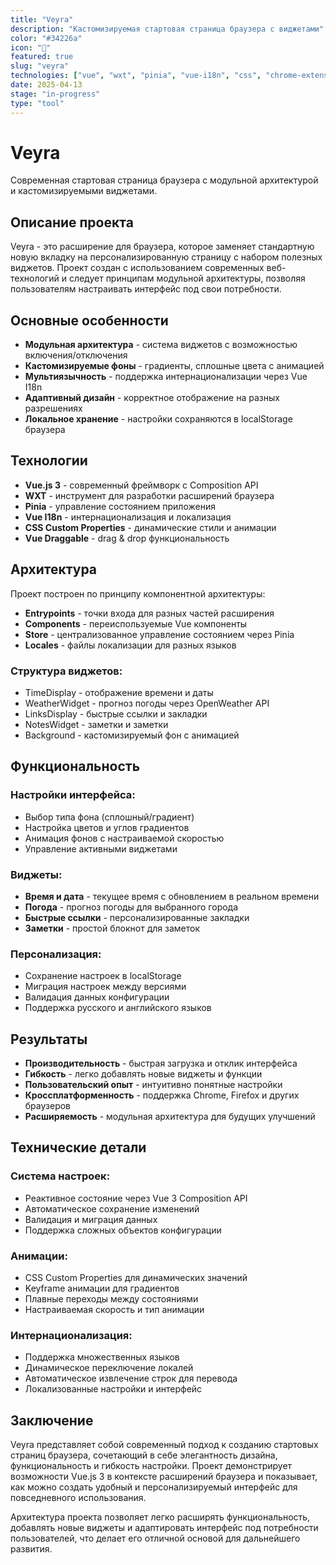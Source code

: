 ```yaml
---
title: "Veyra"
description: "Кастомизируемая стартовая страница браузера с виджетами"
color: "#34226a"
icon: "🔄"
featured: true
slug: "veyra"
technologies: ["vue", "wxt", "pinia", "vue-i18n", "css", "chrome-extension"]
date: 2025-04-13
stage: "in-progress"
type: "tool"
---
```


# Veyra

Современная стартовая страница браузера с модульной архитектурой и кастомизируемыми виджетами.

## Описание проекта

Veyra - это расширение для браузера, которое заменяет стандартную новую вкладку на персонализированную страницу с набором полезных виджетов. Проект создан с использованием современных веб-технологий и следует принципам модульной архитектуры, позволяя пользователям настраивать интерфейс под свои потребности.

## Основные особенности

- **Модульная архитектура** - система виджетов с возможностью включения/отключения
- **Кастомизируемые фоны** - градиенты, сплошные цвета с анимацией
- **Мультиязычность** - поддержка интернационализации через Vue I18n
- **Адаптивный дизайн** - корректное отображение на разных разрешениях
- **Локальное хранение** - настройки сохраняются в localStorage браузера

## Технологии

- **Vue.js 3** - современный фреймворк с Composition API
- **WXT** - инструмент для разработки расширений браузера
- **Pinia** - управление состоянием приложения
- **Vue I18n** - интернационализация и локализация
- **CSS Custom Properties** - динамические стили и анимации
- **Vue Draggable** - drag & drop функциональность

## Архитектура

Проект построен по принципу компонентной архитектуры:

- **Entrypoints** - точки входа для разных частей расширения
- **Components** - переиспользуемые Vue компоненты
- **Store** - централизованное управление состоянием через Pinia
- **Locales** - файлы локализации для разных языков

### Структура виджетов:

- TimeDisplay - отображение времени и даты
- WeatherWidget - прогноз погоды через OpenWeather API
- LinksDisplay - быстрые ссылки и закладки
- NotesWidget - заметки и заметки
- Background - кастомизируемый фон с анимацией

## Функциональность

### Настройки интерфейса:

- Выбор типа фона (сплошный/градиент)
- Настройка цветов и углов градиентов
- Анимация фонов с настраиваемой скоростью
- Управление активными виджетами

### Виджеты:

- **Время и дата** - текущее время с обновлением в реальном времени
- **Погода** - прогноз погоды для выбранного города
- **Быстрые ссылки** - персонализированные закладки
- **Заметки** - простой блокнот для заметок

### Персонализация:

- Сохранение настроек в localStorage
- Миграция настроек между версиями
- Валидация данных конфигурации
- Поддержка русского и английского языков

## Результаты

- **Производительность** - быстрая загрузка и отклик интерфейса
- **Гибкость** - легко добавлять новые виджеты и функции
- **Пользовательский опыт** - интуитивно понятные настройки
- **Кроссплатформенность** - поддержка Chrome, Firefox и других браузеров
- **Расширяемость** - модульная архитектура для будущих улучшений

## Технические детали

### Система настроек:

- Реактивное состояние через Vue 3 Composition API
- Автоматическое сохранение изменений
- Валидация и миграция данных
- Поддержка сложных объектов конфигурации

### Анимации:

- CSS Custom Properties для динамических значений
- Keyframe анимации для градиентов
- Плавные переходы между состояниями
- Настраиваемая скорость и тип анимации

### Интернационализация:

- Поддержка множественных языков
- Динамическое переключение локалей
- Автоматическое извлечение строк для перевода
- Локализованные настройки и интерфейс

## Заключение

Veyra представляет собой современный подход к созданию стартовых страниц браузера, сочетающий в себе элегантность дизайна, функциональность и гибкость настройки. Проект демонстрирует возможности Vue.js 3 в контексте расширений браузера и показывает, как можно создать удобный и персонализируемый интерфейс для повседневного использования.

Архитектура проекта позволяет легко расширять функциональность, добавлять новые виджеты и адаптировать интерфейс под потребности пользователей, что делает его отличной основой для дальнейшего развития.
